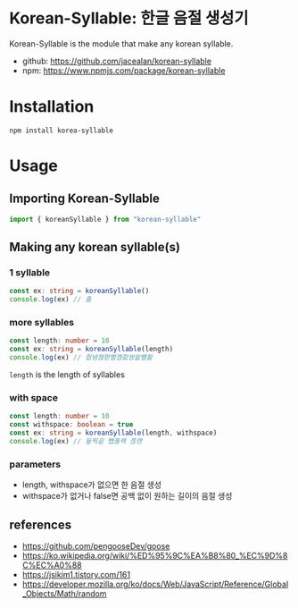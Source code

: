 # Korean-Syllable: 한글 음절 생성기

Korean-Syllable is the module that make any korean syllable.

- github: https://github.com/jacealan/korean-syllable
- npm: https://www.npmjs.com/package/korean-syllable

# Installation

```shell
npm install korea-syllable
```

# Usage

## Importing Korean-Syllable

```js
import { koreanSyllable } from "korean-syllable"
```

## Making any korean syllable(s)

### 1 syllable

```ts
const ex: string = koreanSyllable()
console.log(ex) // 촒
```

### more syllables

```ts
const length: number = 10
const ex: string = koreanSyllable(length)
console.log(ex) // 줩뇅쳱펻뻘껨즰쌍쉁뺼죓
```

`length` is the length of syllables

### with space

```ts
const length: number = 10
const withspace: boolean = true
const ex: string = koreanSyllable(length, withspace)
console.log(ex) // 둎찍굍 뺍푡롁 쯚럔
```

### parameters

- length, withspace가 없으면 한 음절 생성
- withspace가 없거나 false면 공백 없이 원하는 길이의 음절 생성

## references

- https://github.com/pengooseDev/goose
- https://ko.wikipedia.org/wiki/%ED%95%9C%EA%B8%80_%EC%9D%8C%EC%A0%88
- https://jsikim1.tistory.com/161
- https://developer.mozilla.org/ko/docs/Web/JavaScript/Reference/Global_Objects/Math/random
